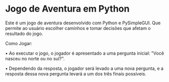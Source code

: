 # Jogo de Aventura em Python

Este é um jogo de aventura desenvolvido com Python e PySimpleGUI. Que permite ao usuário escolher caminhos e tomar decisões que afetam o resultado do jogo.

Como Jogar:

• Ao executar o jogo, o jogador é apresentado a uma pergunta inicial: "Você nasceu no norte ou no sul?".

• Dependendo da resposta, o jogador será levado a uma nova pergunta, e a resposta dessa nova pergunta levará a um dos três finais possíveis.
